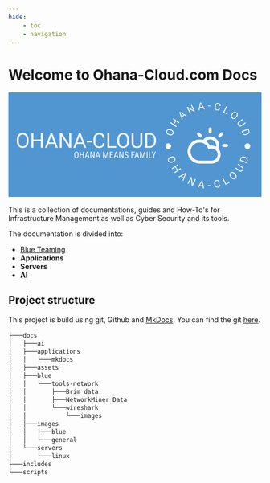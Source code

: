 ```yaml
---
hide:
    - toc
    - navigation
---
```



# Welcome to Ohana-Cloud.com Docs

![Image](images/general/logo-blue_Banner.png)


This is a collection of documentations, guides and How-To's for Infrastructure Management as well as Cyber Security and its tools.

The documentation is divided into:

- [Blue Teaming](blue/blueteaming.md)
- **Applications**
- **Servers**
- **AI**

## Project structure
This project is build using git, Github and [MkDocs](applications/mkdocs/mkdocs_setup.md).
You can find the git [here](https://github.com/PhilT95/docs).


```console
├───docs
│   ├───ai
│   ├───applications
│   │   └───mkdocs
│   ├───assets
│   ├───blue
│   │   └───tools-network
│   │       ├───Brim_data
│   │       ├───NetworkMiner_Data
│   │       └───wireshark
│   │           └───images
│   ├───images
│   │   ├───blue
│   │   └───general
│   └───servers
│       └───linux
├───includes
└───scripts
```

